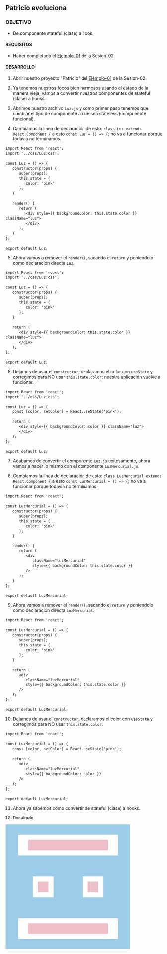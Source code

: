 ## Patricio evoluciona

### OBJETIVO
- De componente stateful (clase) a hook.

#### REQUISITOS
- Haber completado el [Ejemplo-01](../../Sesion-02/Ejemplo-01) de la Sesion-02.

#### DESARROLLO

1. Abrir nuestro proyecto "Patricio" del [Ejemplo-01](../../Sesion-02/Ejemplo-01) de la Sesion-02.

2. Ya tenemos nuestros focos bien hermosos usando el estado de la manera vieja, vamos a convertir nuestros componentes de stateful (clase) a hooks.

3. Abrimos nuestro archivo `Luz.js` y como primer paso tenemos que cambiar el tipo de componente a que sea stateless (componente funcional).

4. Cambiamos la línea de declaración de esto: `class Luz extends React.Component {` a esto `const Luz = () => {`; no va a funcionar porque todavia no terminamos.
```
import React from 'react';
import '../css/Luz.css';

const Luz = () => {
   constructor(props) {
      super(props);
      this.state = {
         color: 'pink'
      };
   }

   render() {
      return (
         <div style={{ backgroundColor: this.state.color }} className="luz">
         </div>
      );
   }
};

export default Luz;
```

5. Ahora vamos a remover el `render()`, sacando el `return` y poniendolo como declaración directa `Luz`.
```
import React from 'react';
import '../css/Luz.css';

const Luz = () => {
   constructor(props) {
      super(props);
      this.state = {
         color: 'pink'
      };
   }

   return (
      <div style={{ backgroundColor: this.state.color }} className="luz">
      </div>
   );
};

export default Luz;
``` 

6. Dejamos de usar el `constructor`, declaramos el color con `useState` y corregimos para NO usar `this.state.color`; nuestra aplicación vuelve a funcionar.
```
import React from 'react';
import '../css/Luz.css';

const Luz = () => {
   const [color, setColor] = React.useState('pink');

   return (
      <div style={{ backgroundColor: color }} className="luz">
      </div>
   );
};

export default Luz;
```

7. Acabamos de convertir el componente `Luz.js` exitosamente, ahora vamos a hacer lo mismo con el componente `LuzMercurial.js`.

8. Cambiamos la línea de declaración de esto: `class LuzMercurial extends React.Component {` a esto `const LuzMercurial = () => {`; no va a funcionar porque todavia no terminamos.
```
import React from 'react';

const LuzMercurial = () => {
   constructor(props) {
      super(props);
      this.state = {
         color: 'pink'
      };
   }

   render() {
      return (
         <div
            className="luzMercurial"
            style={{ backgroundColor: this.state.color }}
         />
      );
   }
};

export default LuzMercurial;
```

9. Ahora vamos a remover el `render()`, sacando el `return` y poniendolo como declaración directa `LuzMercurial`.
```
import React from 'react';

const LuzMercurial = () => {
   constructor(props) {
      super(props);
      this.state = {
         color: 'pink'
      };
   }

   return (
      <div
         className="luzMercurial"
         style={{ backgroundColor: this.state.color }}
      />
   );
};

export default LuzMercurial;
```

10. Dejamos de usar el `constructor`, declaramos el color con `useState` y corregimos para NO usar `this.state.color`.
```
import React from 'react';

const LuzMercurial = () => {
   const [color, setColor] = React.useState('pink');

   return (
      <div
         className="luzMercurial"
         style={{ backgroundColor: color }}
      />
   );
};

export default LuzMercurial;
```

11. Ahora ya sabemos como convertir de stateful (clase) a hooks.

12. Resultado
<img src="./public/resultado.png" width="400">
